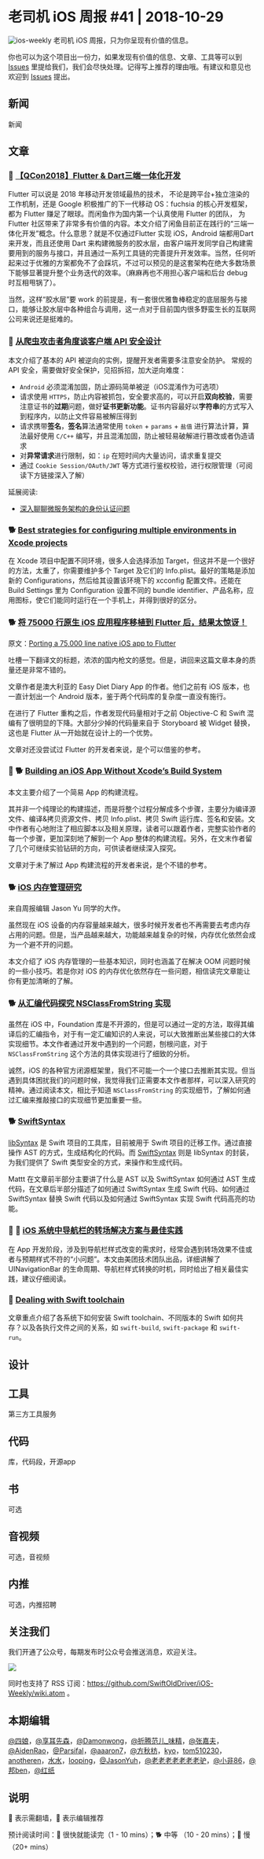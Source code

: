 # 老司机 iOS 周报 #41 | 2018-10-29

![ios-weekly](../assets/ios-weekly.png)
老司机 iOS 周报，只为你呈现有价值的信息。

你也可以为这个项目出一份力，如果发现有价值的信息、文章、工具等可以到 [Issues](https://github.com/SwiftOldDriver/iOS-Weekly/issues) 里提给我们，我们会尽快处理。记得写上推荐的理由哦。有建议和意见也欢迎到 [Issues](https://github.com/SwiftOldDriver/iOS-Weekly/issues) 提出。

## 新闻

新闻


## 文章

### 🐎 [【QCon2018】Flutter & Dart三端一体化开发](https://juejin.im/post/5bcd470e6fb9a05d2469f723)

Flutter 可以说是 2018 年移动开发领域最热的技术， 不论是跨平台+独立渲染的工作机制，还是 Google 积极推广的下一代移动 OS：fuchsia 的核心开发框架，都为 Flutter 赚足了眼球。而闲鱼作为国内第一个认真使用 Flutter 的团队， 为 Flutter 社区带来了非常多有价值的内容。本文介绍了闲鱼目前正在践行的“三端一体化开发”概念。什么意思？就是不仅通过Flutter 实现 iOS，Android 端都用Dart 来开发，而且还使用 Dart 来构建微服务的胶水层，由客户端开发同学自己构建需要用到的服务与接口，并且通过一系列工具链的完善提升开发效率。当然，任何听起来过于优雅的方案都免不了会踩坑，不过可以预见的是这套架构在绝大多数场景下能够显著提升整个业务迭代的效率。（麻麻再也不用担心客户端和后台 debug 时互相甩锅了）。

当然，这样“胶水层”要 work 的前提是，有一套很优雅鲁棒稳定的底层服务与接口，能够让胶水层中各种组合与调用，这一点对于目前国内很多野蛮生长的互联网公司来说还是挺难的。

### 🐎 [从爬虫攻击者角度谈客户端 API 安全设计](https://mp.weixin.qq.com/s/yv9Ph_8pzej3Wasbsc-fXQ)

本文介绍了基本的 API 被逆向的实例，提醒开发者需要多注意安全防护。
常规的 API 安全，需要做好安全保护，见招拆招，加大逆向难度：

- `Android` 必须混淆加固，防止源码简单被逆（iOS混淆作为可选项）
- 请求使用 `HTTPS`，防止内容被抓包，安全要求高的，可以开启**双向校验**，需要注意证书的**过期**问题，做好**证书更新功能**。证书内容最好以**字符串**的方式写入到程序内，以防止文件容易被解压得到
- 请求携带**签名**，**签名**算法通常使用 `token` + `params` + `盐值` 进行算法计算，算法最好使用 `C/C++` 编写，并且混淆加固，防止被轻易破解进行篡改或者伪造请求
- 对**异常请求**进行限制，如：`ip` 在短时间内大量访问，请求重复提交
- 通过 `Cookie Session/OAuth/JWT` 等方式进行鉴权校验，进行权限管理（可阅读下方链接深入了解）

延展阅读:
- [深入聊聊微服务架构的身份认证问题](http://www.infoq.com/cn/articles/identity-authentication-of-architecture-in-micro-service?spm=a2c4e.11153940.blogcont593230.23.2b0b19e51HRJAx)

### 🐕 [Best strategies for configuring multiple environments in Xcode projects](https://kenb.us/best-strategies-for-configuring-multiple-environments-in-xcode-projects)

在 Xcode 项目中配置不同环境，很多人会选择添加 Target，但这并不是一个很好的方法，太重了，你需要维护多个 Target 及它们的 Info.plist。最好的策略是添加新的 Configurations，然后给其设置该环境下的 xcconfig 配置文件。还能在 Build Settings 里为 Configuration 设置不同的 bundle identifier、产品名称，应用图标，使它们能同时运行在一个手机上，并得到很好的区分。

### 🐕 [将 75000 行原生 iOS 应用程序移植到 Flutter 后，结果太惊讶！](https://www.toutiao.com/i6615151835814560264/?tt_from=dingtalk&utm_campaign=client_share&wxshare_count=2&from=timeline&timestamp=1540228468&app=news_article&utm_source=dingtalk&isappinstalled=0&iid=42369912095&utm_medium=toutiao_ios&dtshare_count=1&group_id=6615151835814560264&pbid=6615388314311558670)

原文：[Porting a 75,000 line native iOS app to Flutter](https://medium.com/flutter-community/porting-a-75-000-line-native-ios-app-to-flutter-57c6571c57b4)

吐槽一下翻译文的标题，浓浓的国内枪文的感觉。但是，讲回来这篇文章本身的质量还是非常不错的。

文章作者是澳大利亚的 Easy Diet Diary App 的作者。他们之前有 iOS 版本，也一直计划出一个 Android 版本，鉴于两个代码库的复杂度一直没有施行。

在进行了 Flutter 重构之后，作者发现代码量相对于之前 Objective-C 和 Swift 混编有了很明显的下降。大部分少掉的代码量来自于 Storyboard 被 Widget 替换，这也是 Flutter 从一开始就在设计上的一个优势。

文章对还没尝试过 Flutter 的开发者来说，是个可以借鉴的参考。

### 🚧 🐕 [Building an iOS App Without Xcode’s Build System](https://medium.com/@vojtastavik/building-an-ios-app-without-xcodes-build-system-d3e5ca86d30d)

本文主要介绍了一个简易 App 的构建流程。

其并非一个纯理论的构建描述，而是将整个过程分解成多个步骤，主要分为编译源文件、编译&拷贝资源文件、拷贝 Info.plist、拷贝 Swift 运行库、签名和安装。文中作者有心地附注了相应脚本以及相关原理，读者可以跟着作者，完整实验作者的每一个步骤，更加深刻地了解到一个 App 整体的构建流程。另外，在文末作者留了几个可继续实验钻研的方向，可供读者继续深入探究。

文章对于未了解过 App 构建流程的开发者来说，是个不错的参考。

### 🐕 [iOS 内存管理研究](https://medium.com/@jasonyuh/ios-%E5%86%85%E5%AD%98%E7%AE%A1%E7%90%86%E7%A0%94%E7%A9%B6-9bf37fc209c6)

来自周报编辑 Jason Yu 同学的大作。

虽然现在 iOS 设备的内存容量越来越大，很多时候开发者也不再需要去考虑内存占用的问题。但是，当产品越来越大，功能越来越复杂的时候，内存优化依然会成为一个避不开的问题。

本文介绍了 iOS 内存管理的一些基本知识，同时也涵盖了在解决 OOM 问题时候的一些小技巧。若是你对 iOS 的内存优化依然存在一些问题，相信读完文章能让你有更加清晰的了解。

### 🐕 [从汇编代码探究 NSClassFromString 实现](https://xiaozhuanlan.com/topic/5781026934)

虽然在 iOS 中，Foundation 库是不开源的，但是可以通过一定的方法，取得其编译后的汇编指令，对于有一定汇编知识的人来说，可以大致推断出某些接口的大体实现细节。本文作者通过开发中遇到的一个问题，刨根问底，对于 `NSClassFromString` 这个方法的具体实现进行了细致的分析。

诚然，iOS 的各种官方闭源框架里，我们不可能一个一个接口去推断其实现。但当遇到具体困扰我们的问题时候，我觉得我们正需要本文作者那样，可以深入研究的精神。通过阅读本文，相比于知道 `NSClassFromString`  的实现细节，了解如何通过汇编来推敲接口的实现细节更加重要一些。

### 🐕 [Swift​Syntax](https://nshipster.com/swiftsyntax/)

[libSyntax](https://github.com/apple/swift/tree/master/lib/Syntax) 是 Swift 项目的工具库，目前被用于 Swift 项目的迁移工作。通过直接操作 AST 的方式，生成结构化的代码。而 [SwiftSyntax](https://github.com/apple/swift-syntax) 则是 libSyntax 的封装，为我们提供了 Swift 类型安全的方式，来操作和生成代码。

Mattt 在文章前半部分主要讲了什么是 AST 以及 Swift​Syntax 如何通过 AST 生成代码，在文章后半部分描述了如何通过 Swift​Syntax 生成 Swift 代码、如何通过 Swift​Syntax 替换 Swift 代码以及如何通过 Swift​Syntax 实现 Swift 代码高亮的功能。

### 🌟 🐢 [iOS 系统中导航栏的转场解决方案与最佳实践](https://mp.weixin.qq.com/s/CQ-uUJuX-nlPrM_tHBdbNQ)

在 App 开发阶段，涉及到导航栏样式改变的需求时，经常会遇到转场效果不佳或者与预期样式不符的“小问题”。本文由美团技术团队出品，详细讲解了 UINavigationBar 的生命周期、导航栏样式转换的时机，同时给出了相关最佳实践，建议仔细阅读。

### 🐎 [Dealing with Swift toolchain](https://blog.krzyzanowskim.com/2018/10/11/dealing-with-a-swift-toolchain/)

文章重点介绍了各系统下如何安装 Swift toolchain、不同版本的 Swift 如何共存？以及各执行文件之间的关系，如 `swift-build`, `swift-package` 和 `swift-run`。


## 设计

## 工具

第三方工具服务

## 代码

库，代码段，开源app

## 书

可选

## 音视频

可选，音视频

## 内推

可选，内推招聘

## 关注我们

我们开通了公众号，每期发布时公众号会推送消息，欢迎关注。

![](https://github.com/SwiftOldDriver/iOS-Weekly/blob/master/assets/qrcode_for_wechat.jpg?raw=true)

同时也支持了 RSS 订阅：https://github.com/SwiftOldDriver/iOS-Weekly/wiki.atom 。

## 本期编辑

[@四娘](https://kemchenj.github.io)，[@享耳先森](https://github.com/iblacksun)，[@Damonwong](https://weibo.com/damonone)，[@折腾范儿_味精](http://weibo.com/agvicking)，[@张嘉夫](https://weibo.com/2949394297)，[@AidenRao](https://weibo.com/AidenRao)，[@Parsifal](https://weibo.com/parsifalchang)，[@aaaron7](https://weibo.com/aaaron7)，[@方秋枋](https://weibo.com/100mango)，[kyo](https://github.com/KyoLi)，[tom510230](https://xiaozhuanlan.com/u/6682065345)，[anotheren](https://anotheren.com)，[水水](https://www.xuyanlan.com)，[looping](https://github.com/looping)，[@JasonYuh](https://weibo.com/jasonyuh)，[@老老老老老老老驴](https://weibo.com/u/6090610445)，[@小非86](https://weibo.com/xuyafei86)，[@邦ben](http://weibo.com/linwenbang)，[@红纸](https://github.com/nianran)

## 说明

🚧 表示需翻墙，🌟 表示编辑推荐

预计阅读时间：🐎 很快就能读完（1 - 10 mins）；🐕 中等 （10 - 20 mins）；🐢 慢（20+ mins）
